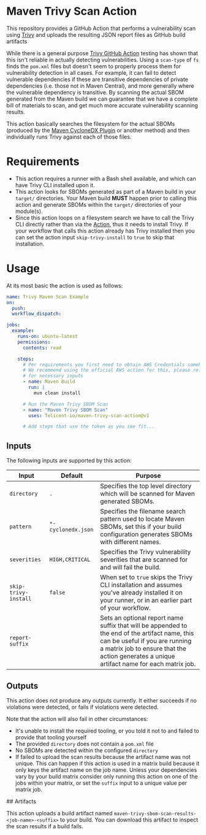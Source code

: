 # Maven Trivy Scan Action

This repository provides a GitHub Action that performs a vulnerability scan using [Trivy][Trivy] and uploads the
resulting JSON report files as GitHub build artifacts

While there is a general purpose [Trivy GitHub Action][TrivyAction] testing has shown that this isn't reliable in
actually detecting vulnerabilities.  Using a `scan-type` of `fs` finds the `pom.xml` files but doesn't seem to properly
process them for vulnerability detection in all cases.  For example, it can fail to detect vulnerable dependencies if
these are transitive dependencies of private dependencies (i.e. those not in Maven Central), and more generally where
the vulnerable dependency is transitive.  By scanning the actual SBOM generated from the Maven build we can guarantee
that we have a complete bill of materials to scan, and get much more accurate vulnerability scanning results.

This action basically searches the filesystem for the actual SBOMs (produced by the [Maven CycloneDX
Plugin][MavenCycloneDX] or another method) and then individually runs Trivy against each of those files. 

# Requirements

- This action requires a runner with a Bash shell available, and which can have Trivy CLI installed upon it.
- This action looks for SBOMs generated as part of a Maven build in your `target/` directories.  Your Maven build
  **MUST** happen prior to calling this action and generate SBOMs within the `target/` directories of your module(s).
- Since this action loops on a filesystem search we have to call the Trivy CLI directly rather than via the
  [Action][TrivyAction], thus it needs to install Trivy.  If your workflow that calls this action already has Trivy
  installed then you can set the action input `skip-trivy-install` to `true` to skip that installation.

# Usage

At its most basic the action is used as follows:

```yaml
name: Trivy Maven Scan Example
on: 
  push:
  workflow_dispatch:

jobs:
  example:
    runs-on: ubuntu-latest
    permissions:
      contents: read

    steps:
      # Per requirements you first need to obtain AWS Credentials somehow before using this action
      # We recommend using the official AWS action for this, please refer to their documentation
      # for necessary inputs 
      - name: Maven Build
        run: |
          mvn clean install

      # Run the Maven Trivy SBOM Scan
      - name: "Maven Trivy SBOM Scan"
        uses: Telicent-io/maven-trivy-scan-action@v1

      # Add steps that use the token as you see fit...
```

## Inputs

The following inputs are supported by this action:

| Input | Default | Purpose |
|-------|---------|---------|
| `directory` | `.` | Specifies the top level directory which will be scanned for Maven generated SBOMs. |
| `pattern` | `*-cyclonedx.json` | Specifies the filename search pattern used to locate Maven SBOMs, set this if your build configuration generates SBOMs with different names. |
| `severities` | `HIGH,CRITICAL` | Specifies the Trivy vulnerability severities that are scanned for and will fail the build. |
| `skip-trivy-install` | `false` | When set to `true` skips the Trivy CLI installation and assumes you've already installed it on your runner, or in an earlier part of your workflow. |
| `report-suffix` | | Sets an optional report name suffix that will be appended to the end of the artifact name, this can be useful if you are running a matrix job to ensure that the action generates a unique artifact name for each matrix job. |

## Outputs

This action does not produce any outputs currently.  It either succeeds if no violations were detected, or fails if
violations were detected.

Note that the action will also fail in other circumstances:

- It's unable to install the required tooling, or you told it not to and failed to provide that tooling yourself
- The provided `directory` does not contain a `pom.xml` file
- No SBOMs are detected within the configured `directory`
- If failed to upload the scan results because the artifact name was not unique.  This can happen if this action is used
  in a matrix build because it only keys the artifact name on the job name.  Unless your dependencies vary by your build
  matrix consider only running this action on one of the jobs within your matrix, or set the `suffix` input to a unique value per matrix job.

## Artifacts

This action uploads a build artifact named `maven-trivy-sbom-scan-results-<job-name>-<suffix>` to your build.  You can download
this artifact to inspect the scan results if a build fails.

[Trivy]: https://aquasecurity.github.io/trivy/v0.52/
[TrivyAction]: https://github.com/aquasecurity/trivy-action
[MavenCycloneDX]: https://github.com/CycloneDX/cyclonedx-maven-plugin
